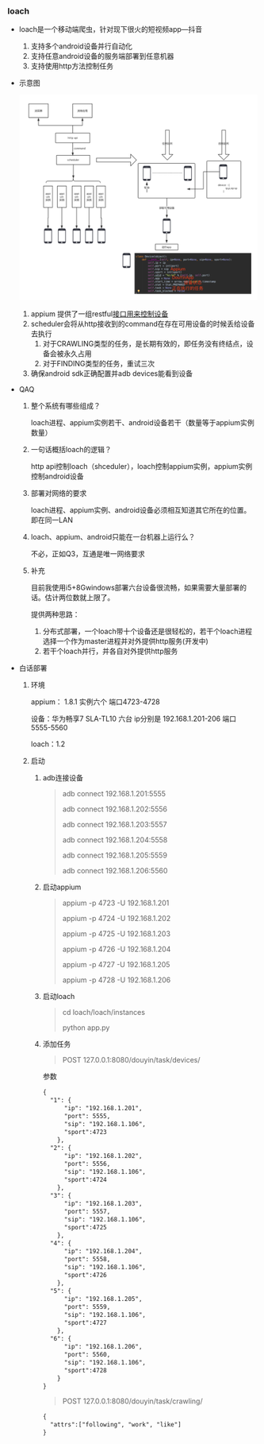 ### loach

- loach是一个移动端爬虫，针对现下很火的短视频app—抖音

  1. 支持多个android设备并行自动化
  2. 支持任意android设备的服务端部署到任意机器
  3. 支持使用http方法控制任务

- 示意图

  ![](https://github.com/daxingshen/imgines/raw/master/loach_示意图修正.png)

  1. appium 提供了一组restful[接口用来控制设备](https://github.com/SeleniumHQ/selenium/wiki/JsonWireProtocol#session-1)
  2. scheduler会将从http接收到的command在存在可用设备的时候丢给设备去执行
     1. 对于CRAWLING类型的任务，是长期有效的，即任务没有终结点，设备会被永久占用
     2. 对于FINDING类型的任务，重试三次
  3. 确保android sdk正确配置并adb devices能看到设备

- QAQ

  1. 整个系统有哪些组成？

     loach进程、appium实例若干、android设备若干（数量等于appium实例数量）

  2. 一句话概括loach的逻辑？

     http api控制loach（shceduler），loach控制appium实例，appium实例控制android设备

  3. 部署对网络的要求

     loach进程、appium实例、android设备必须相互知道其它所在的位置。即在同一LAN

  4. loach、appium、android只能在一台机器上运行么？

     不必，正如Q3，互通是唯一网络要求

  5. 补充

     目前我使用i5+8Gwindows部署六台设备很流畅，如果需要大量部署的话。估计两位数就上限了。

     提供两种思路：

     1. 分布式部署，一个loach带十个设备还是很轻松的，若干个loach进程选择一个作为master进程并对外提供http服务(开发中)
     2. 若干个loach并行，并各自对外提供http服务

- 白话部署

     1. 环境

        appium： 1.8.1 实例六个 端口4723-4728

        设备：华为畅享7 SLA-TL10 六台 ip分别是 192.168.1.201-206 端口 5555-5560

        loach：1.2

     2. 启动

        1. adb连接设备

           > adb connect 192.168.1.201:5555
           >
           > adb connect 192.168.1.202:5556
           >
           > adb connect 192.168.1.203:5557
           >
           > adb connect 192.168.1.204:5558
           >
           > adb connect 192.168.1.205:5559
           >
           > adb connect 192.168.1.206:5560

        2. 启动appium

           > appium -p 4723 -U 192.168.1.201
           >
           > appium -p 4724 -U 192.168.1.202
           >
           > appium -p 4725 -U 192.168.1.203
           >
           > appium -p 4726 -U 192.168.1.204
           >
           > appium -p 4727 -U 192.168.1.205
           >
           > appium -p 4728 -U 192.168.1.206

        3. 启动loach

           > cd loach/loach/instances
           >
           > python app.py

        4. 添加任务

           >  POST 127.0.0.1:8080/douyin/task/devices/

           参数

           ```
           {
             "1": {
                 "ip": "192.168.1.201",
                 "port": 5555,
                 "sip": "192.168.1.106",
                 "sport":4723
               },
             "2": {
                 "ip": "192.168.1.202",
                 "port": 5556,
                 "sip": "192.168.1.106",
                 "sport":4724
               },
             "3": {
                 "ip": "192.168.1.203",
                 "port": 5557,
                 "sip": "192.168.1.106",
                 "sport":4725
               },
             "4": {
                 "ip": "192.168.1.204",
                 "port": 5558,
                 "sip": "192.168.1.106",
                 "sport":4726
               },
             "5": {
                 "ip": "192.168.1.205",
                 "port": 5559,
                 "sip": "192.168.1.106",
                 "sport":4727
               },
             "6": {
                 "ip": "192.168.1.206",
                 "port": 5560,
                 "sip": "192.168.1.106",
                 "sport":4728
               }
           }
           ```

           > POST 127.0.0.1:8080/douyin/task/crawling/

           ```
           {
             "attrs":["following", "work", "like"]
           }
           ```

           


     

        

   
     



